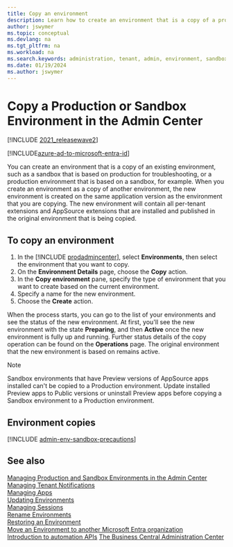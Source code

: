 ```yaml
---
title: Copy an environment
description: Learn how to create an environment that is a copy of a production or sandbox environment.
author: jswymer
ms.topic: conceptual
ms.devlang: na
ms.tgt_pltfrm: na
ms.workload: na
ms.search.keywords: administration, tenant, admin, environment, sandbox, copy
ms.date: 01/19/2024
ms.author: jswymer
---
```


# Copy a Production or Sandbox Environment in the Admin Center

[!INCLUDE [2021_releasewave2](../includes/2021_releasewave2.md)]

[!INCLUDE[azure-ad-to-microsoft-entra-id](~/../shared-content/shared/azure-ad-to-microsoft-entra-id.md)]

You can create an environment that is a copy of an existing environment, such as a sandbox that is based on production for troubleshooting, or a production environment that is based on a sandbox, for example. When you create an environment as a copy of another environment, the new environment is created on the same application version as the environment that you are copying. The new environment will contain all per-tenant extensions and AppSource extensions that are installed and published in the original environment that is being copied.

## To copy an environment

1. In the [!INCLUDE [prodadmincenter](../developer/includes/prodadmincenter.md)], select **Environments**, then select the environment that you want to copy.
2. On the **Environment Details** page, choose the **Copy** action.
3. In the **Copy environment** pane, specify the type of environment that you want to create based on the current environment.
4. Specify a name for the new environment.
5. Choose the **Create** action.

When the process starts, you can go to the list of your environments and see the status of the new environment. At first, you'll see the new environment with the state **Preparing**, and then **Active** once the new environment is fully up and running. Further status details of the copy operation can be found on the **Operations** page. The original environment that the new environment is based on remains active.

> [!NOTE]
> Sandbox environments that have Preview versions of AppSource apps installed can't be copied to a Production environment. Update installed Preview apps to Public versions or uninstall Preview apps before copying a Sandbox environment to a Production environment.

## Environment copies

[!INCLUDE [admin-env-sandbox-precautions](../developer/includes/admin-env-sandbox-precautions.md)]

## See also

[Managing Production and Sandbox Environments in the Admin Center](tenant-admin-center-environments.md)  
[Managing Tenant Notifications](tenant-admin-center-notifications.md)  
[Managing Apps](tenant-admin-center-manage-apps.md)  
[Updating Environments](tenant-admin-center-update-management.md)  
[Managing Sessions](tenant-admin-center-manage-sessions.md)  
[Rename Environments](tenant-admin-center-environments-rename.md)  
[Restoring an Environment](tenant-admin-center-backup-restore.md)  
[Move an Environment to another Microsoft Entra organization](tenant-admin-center-environments-move.md)  
[Introduction to automation APIs](itpro-introduction-to-automation-apis.md)
[The Business Central Administration Center](tenant-admin-center.md)  

